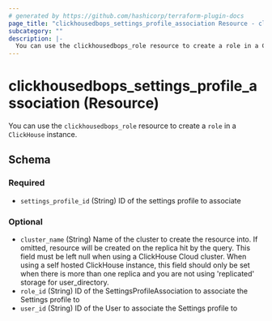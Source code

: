 ```yaml
---
# generated by https://github.com/hashicorp/terraform-plugin-docs
page_title: "clickhousedbops_settings_profile_association Resource - clickhousedbops"
subcategory: ""
description: |-
  You can use the clickhousedbops_role resource to create a role in a ClickHouse instance.
---
```


# clickhousedbops_settings_profile_association (Resource)

You can use the `clickhousedbops_role` resource to create a `role` in a `ClickHouse` instance.



<!-- schema generated by tfplugindocs -->
## Schema

### Required

- `settings_profile_id` (String) ID of the settings profile to associate

### Optional

- `cluster_name` (String) Name of the cluster to create the resource into. If omitted, resource will be created on the replica hit by the query.
This field must be left null when using a ClickHouse Cloud cluster.
When using a self hosted ClickHouse instance, this field should only be set when there is more than one replica and you are not using 'replicated' storage for user_directory.
- `role_id` (String) ID of the SettingsProfileAssociation to associate the Settings profile to
- `user_id` (String) ID of the User to associate the Settings profile to
